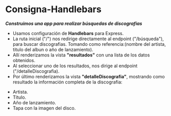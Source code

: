 # Consigna-Handlebars
***Construimos una app para realizar búsquedas de discografias***
- Usamos configuración de **Handlebars** para Express.
- La ruta inicial ("/") nos redirige directamente al endpoint ("/búsqueda"), para buscar discografias. Tomando como referencia:(nombre del artista, titulo del albun o año de lanzamiento).
- Allí renderizamos la vista **"resultados"** con una lista de los datos obtenidos.
- Al seleccionar uno de los resultados, nos dirige al endpoint ("/detalleDiscografia).
- Por último renderizamos la vista **"detalleDiscografia"**, mostrando como resultado la información completa de la discografia:
 * Artista.
 * Título.
 * Año de lanzamiento.
 * Tapa con la imagen del disco.